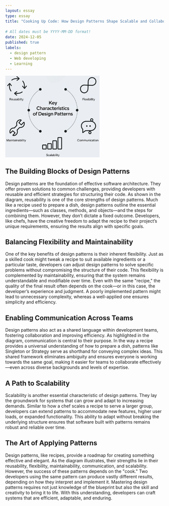 ```yaml
---
layout: essay
type: essay
title: "Cooking Up Code: How Design Patterns Shape Scalable and Collaborative Software"

# All dates must be YYYY-MM-DD format!
date: 2024-12-05
published: true
labels:
  - design pattern
  - Web developing
  - Learning
---
```


<img width="300px" src="../img/design.jpg" class="img-thumbnail">

## The Building Blocks of Design Patterns
Design patterns are the foundation of effective software architecture. They offer proven solutions to common challenges, providing developers with reusable and efficient strategies for structuring their code. As shown in the diagram, reusability is one of the core strengths of design patterns. Much like a recipe used to prepare a dish, design patterns outline the essential ingredients—such as classes, methods, and objects—and the steps for combining them. However, they don’t dictate a fixed outcome. Developers, like chefs, have the creative freedom to adapt the recipe to their project’s unique requirements, ensuring the results align with specific goals.

## Balancing Flexibility and Maintainability
One of the key benefits of design patterns is their inherent flexibility. Just as a skilled cook might tweak a recipe to suit available ingredients or a particular taste, developers can adjust design patterns to solve specific problems without compromising the structure of their code. This flexibility is complemented by maintainability, ensuring that the system remains understandable and modifiable over time. Even with the same "recipe," the quality of the final result often depends on the cook—or in this case, the developer’s experience and judgment. A poorly implemented pattern might lead to unnecessary complexity, whereas a well-applied one ensures simplicity and efficiency.

## Enabling Communication Across Teams
Design patterns also act as a shared language within development teams, fostering collaboration and improving efficiency. As highlighted in the diagram, communication is central to their purpose. In the way a recipe provides a universal understanding of how to prepare a dish, patterns like Singleton or Strategy serve as shorthand for conveying complex ideas. This shared framework eliminates ambiguity and ensures everyone is working towards the same goal, making it easier for teams to collaborate effectively—even across diverse backgrounds and levels of expertise.

## A Path to Scalability
Scalability is another essential characteristic of design patterns. They lay the groundwork for systems that can grow and adapt to increasing demands. Similar to how a chef scales a recipe to serve a larger group, developers can extend patterns to accommodate new features, higher user loads, or expanded functionality. This ability to adapt without breaking the underlying structure ensures that software built with patterns remains robust and reliable over time.

## The Art of Applying Patterns
Design patterns, like recipes, provide a roadmap for creating something effective and elegant. As the diagram illustrates, their strengths lie in their reusability, flexibility, maintainability, communication, and scalability. However, the success of these patterns depends on the "cook." Two developers using the same pattern can produce vastly different results, depending on how they interpret and implement it. Mastering design patterns requires not just knowledge of the blueprint but also the skill and creativity to bring it to life. With this understanding, developers can craft systems that are efficient, adaptable, and enduring.



